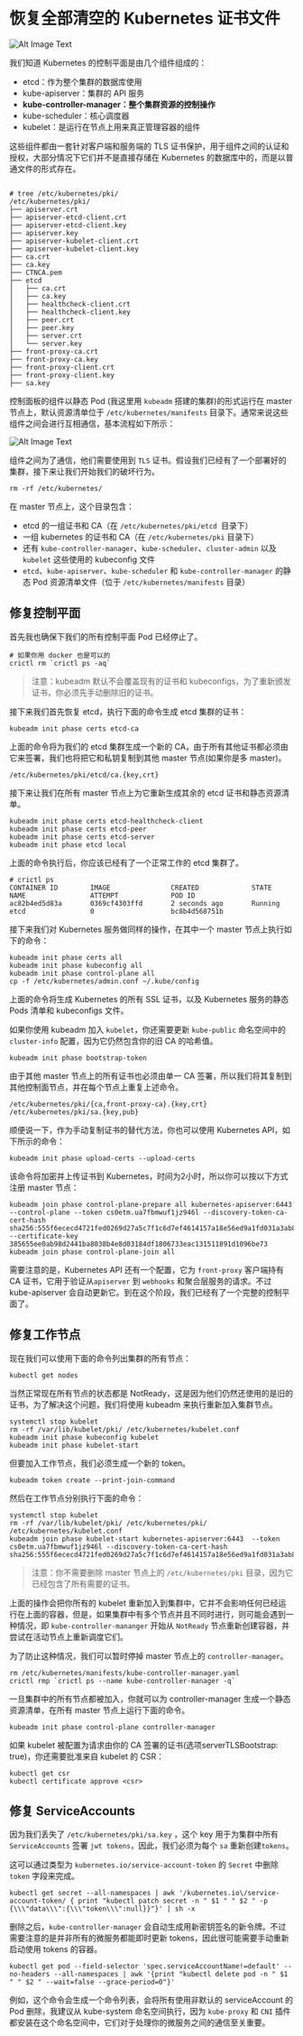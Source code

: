 # 恢复全部清空的 Kubernetes 证书文件


![Alt Image Text](images/adv/adv112_1.png "Body image")

我们知道 Kubernetes 的控制平面是由几个组件组成的：

* etcd：作为整个集群的数据库使用
* kube-apiserver：集群的 API 服务
* **kube-controller-manager：整个集群资源的控制操作**
* kube-scheduler：核心调度器
* kubelet：是运行在节点上用来真正管理容器的组件

这些组件都由一套针对客户端和服务端的 TLS 证书保护，用于组件之间的认证和授权，大部分情况下它们并不是直接存储在 Kubernetes 的数据库中的，而是以普通文件的形式存在。

```

# tree /etc/kubernetes/pki/
/etc/kubernetes/pki/
├── apiserver.crt
├── apiserver-etcd-client.crt
├── apiserver-etcd-client.key
├── apiserver.key
├── apiserver-kubelet-client.crt
├── apiserver-kubelet-client.key
├── ca.crt
├── ca.key
├── CTNCA.pem
├── etcd
│   ├── ca.crt
│   ├── ca.key
│   ├── healthcheck-client.crt
│   ├── healthcheck-client.key
│   ├── peer.crt
│   ├── peer.key
│   ├── server.crt
│   └── server.key
├── front-proxy-ca.crt
├── front-proxy-ca.key
├── front-proxy-client.crt
├── front-proxy-client.key
├── sa.key
```

控制面板的组件以静态 Pod (我这里用 `kubeadm` 搭建的集群)的形式运行在 master 节点上，默认资源清单位于 `/etc/kubernetes/manifests` 目录下。通常来说这些组件之间会进行互相通信，基本流程如下所示：

![Alt Image Text](images/adv/adv112_2.png "Body image")

组件之间为了通信，他们需要使用到 `TLS` 证书。假设我们已经有了一个部署好的集群，接下来让我们开始我们的破坏行为。

```
rm -rf /etc/kubernetes/
```

在 master 节点上，这个目录包含：

* etcd 的一组证书和 CA（在 `/etc/kubernetes/pki/etcd `目录下）
* 一组 kubernetes 的证书和 CA（在 `/etc/kubernetes/pki` 目录下）
* 还有 `kube-controller-manager`、`kube-scheduler`、`cluster-admin` 以及 `kubelet` 这些使用的 kubeconfig 文件
* `etcd`、`kube-apiserver`、`kube-scheduler` 和 `kube-controller-manager` 的静态 Pod 资源清单文件（位于 `/etc/kubernetes/manifests` 目录）

## 修复控制平面

首先我也确保下我们的所有控制平面 Pod 已经停止了。

```
# 如果你用 docker 也是可以的
crictl rm `crictl ps -aq`
```

> 注意：kubeadm 默认不会覆盖现有的证书和 kubeconfigs，为了重新颁发证书，你必须先手动删除旧的证书。

接下来我们首先恢复 etcd，执行下面的命令生成 etcd 集群的证书：

```
kubeadm init phase certs etcd-ca
```

上面的命令将为我们的 etcd 集群生成一个新的 CA，由于所有其他证书都必须由它来签署，我们也将把它和私钥复制到其他 master 节点(如果你是多 master)。

```
/etc/kubernetes/pki/etcd/ca.{key,crt}
```

接下来让我们在所有 master 节点上为它重新生成其余的 etcd 证书和静态资源清单。

```
kubeadm init phase certs etcd-healthcheck-client
kubeadm init phase certs etcd-peer
kubeadm init phase certs etcd-server
kubeadm init phase etcd local
```

上面的命令执行后，你应该已经有了一个正常工作的 etcd 集群了。

```
# crictl ps
CONTAINER ID        IMAGE               CREATED             STATE               NAME                ATTEMPT             POD ID
ac82b4ed5d83a       0369cf4303ffd       2 seconds ago       Running             etcd                0                   bc8b4d568751b
```

接下来我们对 Kubernetes 服务做同样的操作，在其中一个 master 节点上执行如下的命令：

```
kubeadm init phase certs all
kubeadm init phase kubeconfig all
kubeadm init phase control-plane all
cp -f /etc/kubernetes/admin.conf ~/.kube/config
```

上面的命令将生成 Kubernetes 的所有 SSL 证书，以及 Kubernetes 服务的静态 Pods 清单和 kubeconfigs 文件。

如果你使用 kubeadm 加入 `kubelet`，你还需要更新 `kube-public` 命名空间中的 `cluster-info` 配置，因为它仍然包含你的旧 CA 的哈希值。

```
kubeadm init phase bootstrap-token
```

由于其他 master 节点上的所有证书也必须由单一 CA 签署，所以我们将其复制到其他控制面节点，并在每个节点上重复上述命令。

```
/etc/kubernetes/pki/{ca,front-proxy-ca}.{key,crt}
/etc/kubernetes/pki/sa.{key,pub}
```

顺便说一下，作为手动复制证书的替代方法，你也可以使用 Kubernetes API，如下所示的命令：

```
kubeadm init phase upload-certs --upload-certs
```
该命令将加密并上传证书到 Kubernetes，时间为2小时，所以你可以按以下方式注册 master 节点：

```
kubeadm join phase control-plane-prepare all kubernetes-apiserver:6443 --control-plane --token cs0etm.ua7fbmwuf1jz946l --discovery-token-ca-cert-hash sha256:555f6ececd4721fed0269d27a5c7f1c6d7ef4614157a18e56ed9a1fd031a3ab8 --certificate-key 385655ee0ab98d2441ba8038b4e8d03184df1806733eac131511891d1096be73
kubeadm join phase control-plane-join all
```

需要注意的是，Kubernetes API 还有一个配置，它为 `front-proxy` 客户端持有 CA 证书，它用于验证从`apiserver` 到 `webhooks` 和聚合层服务的请求。不过 kube-apiserver 会自动更新它。到在这个阶段，我们已经有了一个完整的控制平面了。

## 修复工作节点


现在我们可以使用下面的命令列出集群的所有节点：

```
kubectl get nodes
```

当然正常现在所有节点的状态都是 NotReady，这是因为他们仍然还使用的是旧的证书，为了解决这个问题，我们将使用 kubeadm 来执行重新加入集群节点。

```
systemctl stop kubelet
rm -rf /var/lib/kubelet/pki/ /etc/kubernetes/kubelet.conf
kubeadm init phase kubeconfig kubelet
kubeadm init phase kubelet-start
```

但要加入工作节点，我们必须生成一个新的 token。

```
kubeadm token create --print-join-command
```
然后在工作节点分别执行下面的命令：

```
systemctl stop kubelet
rm -rf /var/lib/kubelet/pki/ /etc/kubernetes/pki/ /etc/kubernetes/kubelet.conf 
kubeadm join phase kubelet-start kubernetes-apiserver:6443  --token cs0etm.ua7fbmwuf1jz946l --discovery-token-ca-cert-hash sha256:555f6ececd4721fed0269d27a5c7f1c6d7ef4614157a18e56ed9a1fd031a3ab8
```
> 注意：你不需要删除 master 节点上的 `/etc/kubernetes/pki` 目录，因为它已经包含了所有需要的证书。

上面的操作会把你所有的 kubelet 重新加入到集群中，它并不会影响任何已经运行在上面的容器，但是，如果集群中有多个节点并且不同时进行，则可能会遇到一种情况，即 `kube-controller-mananger` 开始从 `NotReady` 节点重新创建容器，并尝试在活动节点上重新调度它们。

为了防止这种情况，我们可以暂时停掉 master 节点上的 `controller-manager`。

```
rm /etc/kubernetes/manifests/kube-controller-manager.yaml
crictl rmp `crictl ps --name kube-controller-manager -q`
```
一旦集群中的所有节点都被加入，你就可以为 controller-manager 生成一个静态资源清单，在所有 master 节点上运行下面的命令。

```
kubeadm init phase control-plane controller-manager
```

如果 kubelet 被配置为请求由你的 CA 签署的证书(选项serverTLSBootstrap: true)，你还需要批准来自 kubelet 的 CSR：

```
kubectl get csr
kubectl certificate approve <csr>
```

## 修复 ServiceAccounts

因为我们丢失了 `/etc/kubernetes/pki/sa.key` ，这个 key 用于为集群中所有 `ServiceAccounts` 签署 `jwt tokens`，因此，我们必须为每个 `sa` 重新创建`tokens`。

这可以通过类型为  `kubernetes.io/service-account-token` 的 `Secret` 中删除 `token` 字段来完成。

```
kubectl get secret --all-namespaces | awk '/kubernetes.io\/service-account-token/ { print "kubectl patch secret -n " $1 " " $2 " -p {\\\"data\\\":{\\\"token\\\":null}}"}' | sh -x
```

删除之后，`kube-controller-manager` 会自动生成用新密钥签名的新令牌。不过需要注意的是并非所有的微服务都能即时更新 tokens，因此很可能需要手动重新启动使用 tokens 的容器。


```
kubectl get pod --field-selector 'spec.serviceAccountName!=default' --no-headers --all-namespaces | awk '{print "kubectl delete pod -n " $1 " " $2 " --wait=false --grace-period=0"}'
```

例如，这个命令会生成一个命令列表，会将所有使用非默认的 serviceAccount 的 Pod 删除，我建议从 kube-system 命名空间执行，因为 `kube-proxy` 和 `CNI` 插件都安装在这个命名空间中，它们对于处理你的微服务之间的通信至关重要。

